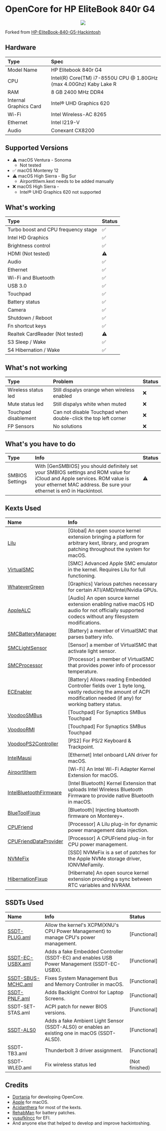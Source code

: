 # OpenCore for HP EliteBook 840r G4

<p align="center">
  <img src="https://github.com/firedevel/Hackintosh-HP-EliteBook-840r-G4/blob/main/840r.jpg">
</p>

Forked from [HP-EliteBook-840-G5-Hackintosh](https://github.com/yusufklncc/HP-EliteBook-840-G5-Hackintosh)  

## Hardware

Type | Spec
:---------|:---------
Model Name      | HP Elitebook 840r G4 
CPU              | Intel(R) Core(TM) i7-8550U CPU @ 1.80GHz (max 4.00Ghz) Kaby Lake R
RAM           | 8 GB 2400 MHz DDR4
Internal Graphics Card | Intel® UHD Graphics 620
Wi-Fi             | Intel Wireless-AC 8265
Ethernet          | Intel I219-V 
Audio       | Conexant CX8200

## Supported Versions

- ⚠️ macOS Ventura - Sonoma
  - Not tested
- ✅ macOS Monterey 12
- ⚠️ macOS High Sierra - Big Sur  
  - AirportItlwm.kext needs to be added manually
- ❌ macOS High Sierra -
  - Intel® UHD Graphics 620 not supported

## What's working
  
Type | Status
:---------|:---------
Turbo boost and CPU frequency stage |  ✅  
Intel HD Graphics                   |  ✅  
Brightness control                  |  ✅  
HDMI (Not tested)                   |  ⚠️  
Audio                               |  ✅  
Ethernet                            |  ✅  
Wi-Fi and Bluetooth                 |  ✅  
USB 3.0                             |  ✅  
Touchpad                            |  ✅  
Battery status                      |  ✅  
Camera                              |  ✅  
Shutdown / Reboot                   |  ✅  
Fn shortcut keys                    |  ✅  
Realtek CardReader (Not tested)     |  ⚠️  
S3 Sleep / Wake                     |  ✅  
S4 Hibernation / Wake               |  ✅  

## What's not working 
Type | Problem | Status
:---------|:---------|:----------
Wireless status led | Still dispalys orange when wireless enabled |  ❌  
Mute status led | Still dispalys white when muted |  ❌  
Touchpad disablement | Can not disable Touchpad when double-click the top left corner |  ❌  
FP Sensors | No solutions |  ❌

## What's you have to do 
  
Type | Info | Status
:---------|:---------|:----------
SMBIOS Settings  | With [GenSMBIOS] you should definitely set your SMBIOS settings and ROM value for iCloud and Apple services. ROM value is your ethernet MAC address. Be sure your ethernet is en0 in Hackintool. |  ⚠️
  
## Kexts Used 
 
Name | Info 
:---------|:---------
[Lilu](https://github.com/acidanthera/Lilu) | [Global] An open source kernel extension bringing a platform for arbitrary kext, library, and program patching throughout the system for macOS.
[VirtualSMC](https://github.com/acidanthera/VirtualSMC) | [SMC] Advanced Apple SMC emulator in the kernel. Requires Lilu for full functioning.
[WhateverGreen](https://github.com/acidanthera/WhateverGreen) | [Graphics] Various patches necessary for certain ATI/AMD/Intel/Nvidia GPUs.
[AppleALC](https://github.com/acidanthera/AppleALC) | [Audio] An open source kernel extension enabling native macOS HD audio for not officially supported codecs without any filesystem modifications. 
[SMCBatteryManager](https://github.com/acidanthera/VirtualSMC) | [Battery] a member of VirtualSMC that parses battery info.
[SMCLightSensor](https://github.com/acidanthera/VirtualSMC) | [Sensor] a member of VirtualSMC that activate light sensor.
[SMCProcessor](https://github.com/acidanthera/VirtualSMC) | [Processor] a member of VirtualSMC that provides power info of processor temperature.
[ECEnabler](https://github.com/1Revenger1/ECEnabler) | [Battery] Allows reading Embedded Controller fields over 1 byte long, vastly reducing the amount of ACPI modification needed (if any) for working battery status.
[VoodooSMBus](https://github.com/VoodooSMBus/VoodooSMBus) | [Touchpad] For Synaptics SMBus Touchpad
[VoodooRMI](https://github.com/VoodooSMBus/VoodooRMI) | [Touchpad] For Synaptics SMBus Touchpad
[VoodooPS2Controller](https://github.com/acidanthera/VoodooPS2) | [PS2] For PS/2 Keyboard & Trackpoint.
[IntelMausi](https://github.com/acidanthera/IntelMausi) | [Ethernet] Intel onboard LAN driver for macOS.
[AirportItlwm](https://github.com/OpenIntelWireless/itlwm) | [Wi-Fi] An Intel Wi-Fi Adapter Kernel Extension for macOS.
[IntelBluetoothFirmware](https://github.com/OpenIntelWireless/IntelBluetoothFirmware) | [Intel Bluetooth] Kernel Extension that uploads Intel Wireless Bluetooth Firmware to provide native Bluetooth in macOS.
[BlueToolFixup](https://github.com/acidanthera/BrcmPatchRAM) | [Bluetooth] Injecting bluetooth firmware on Monterey+.
[CPUFriend](https://github.com/acidanthera/CPUFriend) | [Processor] A Lilu plug-in for dynamic power management data injection.
[CPUFriendDataProvider](https://github.com/corpnewt/CPUFriendFriend) | [Processor] A CPUFriend plug-in for CPU power management.
[NVMeFix](https://github.com/acidanthera/NVMeFix) | [SSD] NVMeFix is a set of patches for the Apple NVMe storage driver, IONVMeFamily.
[HibernationFixup](https://github.com/acidanthera/HibernationFixup) | [Hibernate] An open source kernel extension providing a sync between RTC variables and NVRAM.

  
## SSDTs Used
  
Name | Info | Status
:---------|:---------|:---------
[SSDT-PLUG.aml](https://dortania.github.io/Getting-Started-With-ACPI/Universal/plug.html#fixing-power-management-ssdt-plug) | Allow the kernel's XCPM(XNU's CPU Power Management) to manage CPU's power management. | [Functional]
[SSDT-EC-USBX.aml](https://dortania.github.io/Getting-Started-With-ACPI/Universal/ec-fix.html#fixing-embedded-controller-ssdt-ecusbx) | Adds a fake Embedded Controller (SSDT-EC) and enables USB Power Management (SSDT-EC-USBX). | [Functional]
[SSDT-SBUS-MCHC.aml](https://dortania.github.io/Getting-Started-With-ACPI/Universal/smbus.html) | Fixes System Management Bus and Memory Controller in macOS. | [Functional]
[SSDT-PNLF.aml](https://dortania.github.io/Getting-Started-With-ACPI/Laptops/backlight.html) | Adds Backlight Control for Laptop Screens. | [Functional]
SSDT-SET-STAS.aml | ACPI patch for newer BIOS versions. | [Functional]
[SSDT-ALS0](https://github.com/5T33Z0/OC-Little-Translated/tree/main/01_Adding_missing_Devices_and_enabling_Features/Ambient_Light_Sensor_(SSDT-ALS0)) | Adds a fake Ambient Light Sensor (SSDT-ALS0) or enables an existing one in macOS (SSDT-ALSD). | [Functional]
SSDT-TB3.aml | Thunderbolt 3 driver assignment. | [Functional]
SSDT-WLED.aml | Fix wireless status led | (Not finished)
      
## Credits
  
 - [Dortania](https://dortania.github.io) for developing OpenCore.
 - [Apple](https://www.apple.com) for macOS.
 - [Acidanthera](https://github.com/acidanthera) for most of the kexts.
 - [RehabMan](https://github.com/RehabMan) for battery patches.
 - [yusufklncc](https://github.com/yusufklncc) for EFI.
 - And anyone else that helped to develop and improve hackintoshing.

